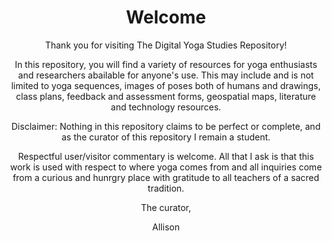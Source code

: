 <Header>
 <h1> Welcome</h1>
  <p>Thank you for visiting The Digital Yoga Studies Repository!</p>
 <p>In this repository, you will find a variety of resources for yoga enthusiasts and researchers abailable for anyone's use. This may include and is not limited to yoga sequences, images of poses both of humans and drawings, class plans, feedback and assessment forms, geospatial maps, literature and technology resources.</p>

 <p> Disclaimer: Nothing in this repository claims to be perfect or complete, and as the curator of this repository I remain a student. 
 </p> Respectful user/visitor commentary is welcome. All that I ask is that this work is used with respect to where yoga comes from and all inquiries come from a curious and hunrgry place with gratitude to all teachers of a sacred tradition.
 <p>
  
 <p>The curator,</p>
 Allison
